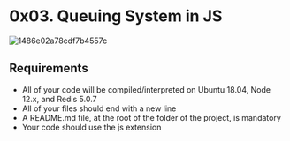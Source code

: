 #	0x03. Queuing System in JS

![1486e02a78cdf7b4557c](https://github.com/Obaflour/alx-backend-javascript/assets/111001224/8823b09d-dab9-4739-b343-be88f8ba23ab)

##	Requirements
- All of your code will be compiled/interpreted on Ubuntu 18.04, Node 12.x, and Redis 5.0.7
- All of your files should end with a new line
- A README.md file, at the root of the folder of the project, is mandatory
- Your code should use the js extension
